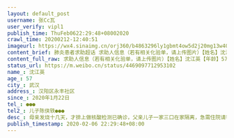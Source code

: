```yaml
---
layout: default_post
username: 张Cc瓦
user_verify: vipl1
publish_time: ThuFeb0622:29:48+08002020
crawl_time: 20200212-12:40:51
imageurl: https://wx4.sinaimg.cn/orj360/b4863296ly1gbmt4ow5d2j20mg13w409.jpg
content_brief: 肺炎患者求助超话 求助人信息（若有相关化验单，请上传图片）【姓名】沈江英【年龄】57【所在城市】武汉【所在小区、社区】汉阳区永丰社区【患病时间】2020年1月22日【联系方式】●●●【其他紧急联系人】儿子陈侠轶 ●●●【病情描述】母亲发烧十几天，才排上做核酸检测已确诊 ...全文
content_full_raw: 求助人信息（若有相关化验单，请上传图片）【姓名】沈江英【年龄】57【所在城市】武汉【所在小区、社区】汉阳区永丰社区【患病时间】2020年1月22日【联系方式】●●●【其他紧急联系人】儿子陈侠轶●●●【病情描述】母亲发烧十几天，才排上做核酸检测已确诊，父亲儿子一家三口在家隔离，急需住院请帮帮忙！武汉
status_url: https://m.weibo.cn/status/4469097712953102
name_: 沈江英
age_: 57
city_: 武汉
address_: 汉阳区永丰社区
since_: 2020年1月22日
tel_: ●●●
tel2_: 儿子陈侠轶●●●
desc_: 母亲发烧十几天，才排上做核酸检测已确诊，父亲儿子一家三口在家隔离，急需住院请帮帮忙！武汉
publish_timestamp: 2020-02-06 22:29:48+08:00
---
```


